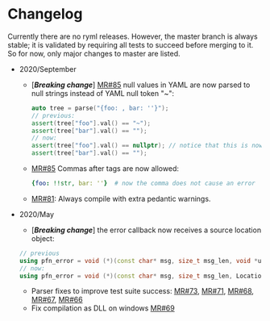 # Changelog

Currently there are no ryml releases. However, the master branch is always
stable; it is validated by requiring all tests to succeed before merging to it.
So for now, only major changes to master are listed.

* 2020/September
  * [***Breaking change***] [MR#85](https://github.com/biojppm/rapidyaml/pull/85)
    null values in YAML are now parsed to null
    strings instead of YAML null token "~":
    ```c++
    auto tree = parse("{foo: , bar: ''}");
    // previous:
    assert(tree["foo"].val() == "~");
    assert(tree["bar"].val() == "");
    // now:
    assert(tree["foo"].val() == nullptr); // notice that this is now null
    assert(tree["bar"].val() == "");
    ```
  * [MR#85](https://github.com/biojppm/rapidyaml/pull/85) Commas after tags are now allowed:
    ```yaml
    {foo: !!str, bar: ''}  # now the comma does not cause an error
    ```
  * [MR#81](https://github.com/biojppm/rapidyaml/pull/81): Always compile
    with extra pedantic warnings.

* 2020/May
  *  [***Breaking change***] the error callback now receives a source location object:
    ```c++
    // previous
    using pfn_error = void (*)(const char* msg, size_t msg_len, void *user_data);
    // now:
    using pfn_error = void (*)(const char* msg, size_t msg_len, Location location, void *user_data);
    ```
  * Parser fixes to improve test suite success:
    [MR#73](https://github.com/biojppm/rapidyaml/pull/73),
    [MR#71](https://github.com/biojppm/rapidyaml/pull/71),
    [MR#68](https://github.com/biojppm/rapidyaml/pull/68),
    [MR#67](https://github.com/biojppm/rapidyaml/pull/67),
    [MR#66](https://github.com/biojppm/rapidyaml/pull/66)
  * Fix compilation as DLL on windows [MR#69](https://github.com/biojppm/rapidyaml/pull/69)
